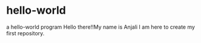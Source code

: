 # hello-world
a hello-world program
Hello there!!My name is Anjali
I am here to create my first repository.
